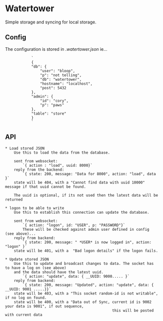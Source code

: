 Watertower
==========

Simple storage and syncing for local storage.

Config
------

The configuration is stored in *.watertower.json* ie...

                `
                {
                "db": {
                    "user": "bloop",
                    "p": "not telling",
                    "db": "watertower",
                    "hostname": "localhost",
                    "post": 5432
                },
                "admin": {
                    "id": "cory",
                    "p": "paws"
                },
                "table": "store"
                }
                `

API
---

    * Load stored JSON
        Use this to load the data from the database.

        sent from websocket:
            `{ action : "load", uuid: 8000}`
        reply from the backend:
            `{ state: 200, message: "Data for 8000", action: "load", data }`
        state will be 404, with a "Cannot find data with uuid 10000" message if that uuid cannot be found.

        The uuid is optional, if its not used then the latest data will be returned

    * logon to be able to write
        Use this to establish this connection can update the database.

        sent from websocket:
            `{ action: "logon", id: "USER", p: "PASSWORD"}`
            These will be checked against admin user defined in config (see above)...
        reply from backend:
            `{ state: 200, message: " *USER* is now logged in", action: "logon" }`
        state will be 401, with a  "Bad logon details" if the logon fails.

    * Update stored JSON
        Use this to update and broadcast changes to data. The socket has to have a log on (see above)
        and the data should have the latest uuid.
            `{ action: "update", data: { __UUID: 9000..... }`
        reply from backend:   
            `{ state: 200, message: "Updated", action: "update", data: { __UUID: 9001 .....}}`
        state will be 403, with a "This socket random-id is not writable", if no log on found.
        state will be 400, with a "Data out of Sync, current id is 9002 your data is 9001", if out sequence, 
                                                     this will be posted with current data   
